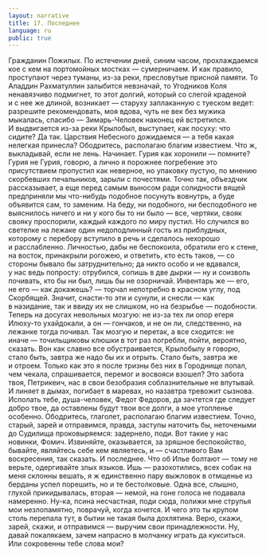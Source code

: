 ```yaml
---
layout: narrative
title: 17. Последнее
language: ru
public: true
---
```


Гражданин Пожилых. По истечении дней, синим часом, прохлаждаемся кое с кем на портомойных мостках — сумерничаем. И как 
правило, проступают через туманы, из-за реки, пресловутые присной памяти. То Аладдин Рахматуллин залыбится невзначай, то Угодников Коля ненавязчиво подмигнет, то этот долгий, который со 
слегой краденой и с нее же длиной, возникает — старуху заплаканную с туеском ведет: разрешите рекомендовать, моя вдова, чуть не 
век без мужика мыкалась, спасибо — Зимарь-Человек наконец ей 
встретился. И выдвигается из-за реки Крылобыл, выступает, как посуху: что сидите? Да так. Царствия Небесного дожидаемся — а тебя 
какая нелегкая принесла? Ободритесь, располагаю благим известием. Что ж, выкладывай, если не лень. Начинает. Гурия как хоронили — помните? Гурия не Гурия, говорю, а лично я порожнее погребение это присутствием пропустил как неверное, но упаковку пустую, по мнению скорбевших печальников, зарыли с почестями. Точно 
так, объездчик рассказывает, а еще перед самым выносом ради солидности вящей предприняли мы что-нибудь подобное посунуть 
вовнутрь, а буде объявится сам, то заменим. На беду, ни подобного, 
ни бесподобного не выяснилось ничего и ни у кого бы то ни было — 
все, чертяки, свояк свояку проспорили, каждый каждого по миру 
пустил. Но случился во светелке на лежаке один недоподлинный 
гость из приблудных, которому с перебору вступило в речь и сделалось нехорошо и расслабленно. Личностью, дабы не беспокоила, 
обратили его к стене, на восток, принакрыли рогожею, и ответить, 
кто есть таков, — со стороны бывало бы затруднительно; да никто 
особо и не вдавался, у нас ведь попросту: отрубился, сопишь в две 
дырки — ну и соизволь почивать, кто бы ни был, лишь бы не озорничай. Инвентарь же — его, не его — как докажешь? — торчал непотребно в красном углу, под Скорбящей. Значит, снасти-то эти и сунули, и снесли — как в назидание, так и ввиду их не слишком, но на 
безрыбье — подобности. Теперь на досугах невольных мозгую: не 
из-за тех ли опор егеря Илюху-то ухайдокали, а он — гончаков, и не 
он ли, следственно, на лежанке тогда почивал. Так мозгую и перетак, а все сходится: не иначе — точильщиковы клюшки в тот раз 
погребли, пойти, вероятно, сказать. Вон как славно все обустраивается, Крылобылу я говорю, стало быть, завтра же надо бы их и отрыть. Стало быть, завтра же и отроем. Только как это я после тризны 
без них в Городнище попал, чем чекала, спрашивается, перемог и восвояси взошел? Это забота твоя, Петрикеич, нас в свои безобразия 
соблазнительные не впутывай. И линяет в дымах, погибает в маревах, но назавтра тревожит сызнова. Исполать тебе, душа-человек, 
Федот Федоров, да зачтется где следует добро твое, да оставлены 
будут твои все долги, а мое утопленье особенно. Ободритесь, глаголет, располагаю благим известием. Точно, старый, зарей и отправимся, правда, заступы наточить бы, неточеными до Судилища проковыряемся: задернело, поди. Вот такие у нас новинки, Фомич. Извиняйте, оказывается, за зряшное беспокойство, бывайте, являйтесь 
себе кем являетесь, и — счастливого Вам воскресения, так сказать. 
И последнее. Что об Илье болтают — тому не верьте, одергивайте 
злых языков. Ишь — разохотились, всех собак на меня склонны вешать, я ж единственно пару выжловок в отмщенье из берданы успел 
порешить, но и те бестолковые. Одна все, слышно, глухой прикидывалась, вторая — немой, на гоне голоса не подавала намеренно. Ну-ка, псина несчастная, поди сюда, полижи мне струпья мои незлопамятно, поврачуй, когда хочется. И чего это ты крупом столь перепала тут, в бытии не такая была дохлятина. Верю, скажи, зарей, скажи, 
и отправимся — выручим свои принадлежности. Ну, давай покалякаем, зачем напрасно в молчанку играть да кукситься. Или сокровенны тебе слова мои?
